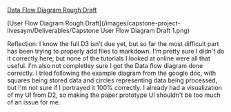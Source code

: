 [Data Flow Diagram Rough Draft](https://github.com/Berea-CS-Courses/capstone-project-livesaym/blob/D3-LoFi-Prototype/Deliverables/Capstone%20Data%20Flow%20Diagram%20Draft%201.png)

[User Flow Diagram Rough Draft](/images/capstone-project-livesaym/Deliverables/Capstone User Flow Diagram Draft 1.png)

Reflection: I know the full D3 isn't due yet, but so far the most difficult part has been trying to properly add files to markdown.
I'm pretty sure I didn't do it correctly here, but none of the tutorials I looked at online were all that useful. I'm also not completley
sure I got the Data flow diagram done correctly. I tried following the example diagram from the google doc, with squares being
stored data and circles representing data being processed, but I'm not sure if I portrayed it 100% correctly. I already had a visualization
of my UI from D2, so making the paper prototype UI shouldn't be too much of an issue for me.
